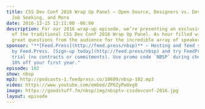 ```yaml
---
title: CSS Dev Conf 2016 Wrap Up Panel — Open Source, Designers vs. Devs, Hiring,
  Job Seeking, and More
date: 2016-12-15 12:11:00 -06:00
description: For our 2016 wrap-up episode, we’re presenting an exclusive recording
  of the traditional CSS Dev Conf 2016 Wrap Up Panel. As hour filled with lots of
  great questions from the audience for the incredible array of speakers.
sponsor: "**[Feed.Press](http://feed.press/nbsp)** — Hosting and feed support provided
  by Feed.Press. [Sign-up today](http://feed.press/nbsp) and try FeedPress on a 14-day
  trial (no contracts or commitments). Use promo code `NBSP` during checkout to get
  10% off your first year."
episode: 102
show: nbsp
mp3: http://podcasts-1.feedpress.co/10609/nbsp-102.mp3
video: https://www.youtube.com/embed/ZP6ZyPwUxg0
image: https://goodstuff.fm/nbsp/img/nbsptv-cssdevconf-2016.jpg
layout: episode
---
```


